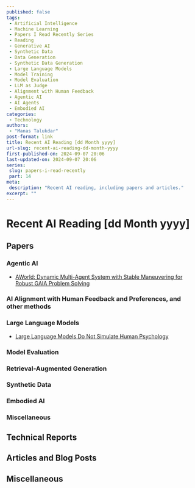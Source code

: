 ```yaml
---
published: false
tags:
 - Artificial Intelligence
 - Machine Learning
 - Papers I Read Recently Series
 - Reading
 - Generative AI
 - Synthetic Data
 - Data Generation
 - Synthetic Data Generation
 - Large Language Models
 - Model Training
 - Model Evaluation
 - LLM as Judge
 - Alignment with Human Feedback
 - Agentic AI
 - AI Agents
 - Embodied AI
categories:
 - Technology
authors:
 - "Manas Talukdar"
post-format: link
title: Recent AI Reading [dd Month yyyy]
url-slug: recent-ai-reading-dd-month-yyyy
first-published-on: 2024-09-07 20:06
last-updated-on: 2024-09-07 20:06
series:
 slug: papers-i-read-recently
 part: 14
meta:
 description: "Recent AI reading, including papers and articles."
excerpt: ""
---
```


# Recent AI Reading [dd Month yyyy]

## Papers

### Agentic AI

- [AWorld: Dynamic Multi-Agent System with Stable Maneuvering for Robust GAIA Problem Solving](https://arxiv.org/abs/2508.09889)

### AI Alignment with Human Feedback and Preferences, and other methods

### Large Language Models

- [Large Language Models Do Not Simulate Human Psychology](https://arxiv.org/abs/2508.06950)

### Model Evaluation

### Retrieval-Augmented Generation

### Synthetic Data

### Embodied AI

### Miscellaneous

## Technical Reports

## Articles and Blog Posts

## Miscellaneous
